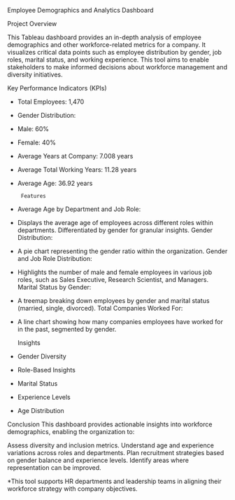 Employee Demographics and Analytics Dashboard


Project Overview

This Tableau dashboard provides an in-depth analysis of employee demographics and other workforce-related metrics for a company. It visualizes critical data points such as employee distribution by gender, job roles, marital status, and working experience.
This tool aims to enable stakeholders to make informed decisions about workforce management and diversity initiatives.


Key Performance Indicators (KPIs)
- Total Employees: 1,470
- Gender Distribution:
- Male: 60%
- Female: 40%
- Average Years at Company: 7.008 years
- Average Total Working Years: 11.28 years
- Average Age: 36.92 years


       Features
- Average Age by Department and Job Role:

- Displays the average age of employees across different roles within departments.
Differentiated by gender for granular insights.
Gender Distribution:

- A pie chart representing the gender ratio within the organization.
Gender and Job Role Distribution:

- Highlights the number of male and female employees in various job roles, such as Sales Executive, Research Scientist, and Managers.
Marital Status by Gender:

- A treemap breaking down employees by gender and marital status (married, single, divorced).
Total Companies Worked For:

- A line chart showing how many companies employees have worked for in the past, segmented by gender.



  Insights
- Gender Diversity
- Role-Based Insights
- Marital Status
- Experience Levels
- Age Distribution


Conclusion
This dashboard provides actionable insights into workforce demographics, enabling the organization to:

Assess diversity and inclusion metrics.
Understand age and experience variations across roles and departments.
Plan recruitment strategies based on gender balance and experience levels.
Identify areas where representation can be improved.

*This tool supports HR departments and leadership teams in aligning their workforce strategy with company objectives.
